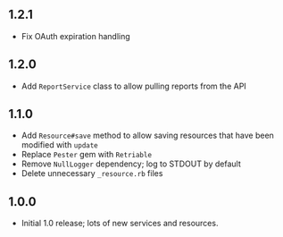 ## 1.2.1
- Fix OAuth expiration handling

## 1.2.0
- Add `ReportService` class to allow pulling reports from the API

## 1.1.0
- Add `Resource#save` method to allow saving resources that have been modified with `update`
- Replace `Pester` gem with `Retriable`
- Remove `NullLogger` dependency; log to STDOUT by default
- Delete unnecessary `_resource.rb` files

## 1.0.0

- Initial 1.0 release; lots of new services and resources.
